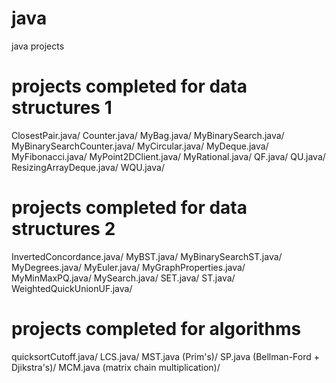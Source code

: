 java
====

java projects

projects completed for data structures 1
========================================
ClosestPair.java/
Counter.java/
MyBag.java/
MyBinarySearch.java/
MyBinarySearchCounter.java/
MyCircular.java/
MyDeque.java/
MyFibonacci.java/
MyPoint2DClient.java/
MyRational.java/
QF.java/
QU.java/
ResizingArrayDeque.java/
WQU.java/

projects completed for data structures 2
========================================
InvertedConcordance.java/
MyBST.java/
MyBinarySearchST.java/
MyDegrees.java/
MyEuler.java/
MyGraphProperties.java/
MyMinMaxPQ.java/
MySearch.java/
SET.java/
ST.java/
WeightedQuickUnionUF.java/

projects completed for algorithms
=================================
quicksortCutoff.java/
LCS.java/
MST.java (Prim's)/
SP.java (Bellman-Ford + Djikstra's)/
MCM.java (matrix chain multiplication)/

